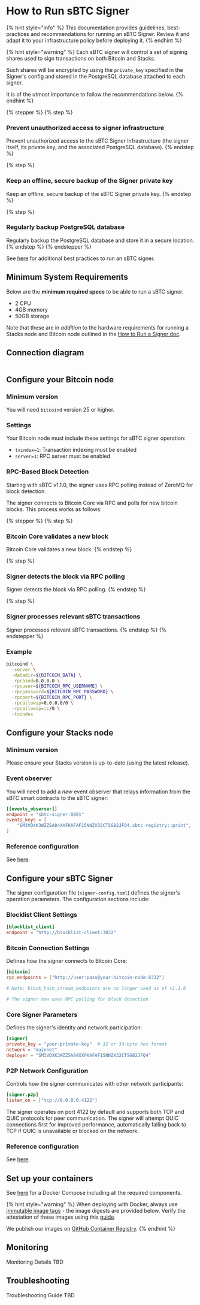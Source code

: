 # How to Run sBTC Signer

{% hint style="info" %}
This documentation provides guidelines, best-practices and recommendations for running an sBTC Signer. Review it and adapt it to your infrastructure policy before deploying it.
{% endhint %}

{% hint style="warning" %}
Each sBTC signer will control a set of signing shares used to sign transactions on both Bitcoin and Stacks.

Such shares will be encrypted by using the `private_key` specified in the Signer's config and stored in the PostgreSQL database attached to each signer.

It is of the utmost importance to follow the recommendations below.
{% endhint %}

{% stepper %}
{% step %}
### Prevent unauthorized access to signer infrastructure

Prevent unauthorized access to the sBTC Signer infrastructure (the signer itself, its private key, and the associated PostgreSQL database).
{% endstep %}

{% step %}
### Keep an offline, secure backup of the Signer private key

Keep an offline, secure backup of the sBTC Signer private key.
{% endstep %}

{% step %}
### Regularly backup PostgreSQL database

Regularly backup the PostgreSQL database and store it in a secure location.
{% endstep %}
{% endstepper %}

See [here](best-practices-for-running-an-sbtc-signer.md) for additional best practices to run an sBTC signer.

## Minimum System Requirements

Below are the **minimum required specs** to be able to run a sBTC signer.

* 2 CPU
* 4GB memory
* 50GB storage

Note that these are in _addition_ to the hardware requirements for running a Stacks node and Bitcoin node outlined in the [How to Run a Signer doc](https://app.gitbook.com/s/4cpTb2lbw0LAOuMHrvhA/run-a-signer).

## Connection diagram

<figure><img src="../.gitbook/assets/image (8).png" alt=""><figcaption></figcaption></figure>

## Configure your Bitcoin node

### Minimum version

You will need `bitcoind` version 25 or higher.

### Settings

Your Bitcoin node must include these settings for sBTC signer operation:

* `txindex=1`: Transaction indexing must be enabled
* `server=1`: RPC server must be enabled

### RPC-Based Block Detection

Starting with sBTC v1.1.0, the signer uses RPC polling instead of ZeroMQ for block detection.

The signer connects to Bitcoin Core via RPC and polls for new bitcoin blocks. This process works as follows:

{% stepper %}
{% step %}
### Bitcoin Core validates a new block

Bitcoin Core validates a new block.
{% endstep %}

{% step %}
### Signer detects the block via RPC polling

Signer detects the block via RPC polling.
{% endstep %}

{% step %}
### Signer processes relevant sBTC transactions

Signer processes relevant sBTC transactions.
{% endstep %}
{% endstepper %}

### Example

```bash
bitcoind \
  -server \
  -datadir=${BITCOIN_DATA} \
  -rpcbind=0.0.0.0 \
  -rpcuser=${BITCOIN_RPC_USERNAME} \
  -rpcpassword=${BITCOIN_RPC_PASSWORD} \
  -rpcport=${BITCOIN_RPC_PORT} \
  -rpcallowip=0.0.0.0/0 \
  -rpcallowip=::/0 \
  -txindex
```

## Configure your Stacks node

### Minimum version

Please ensure your Stacks version is up-to-date (using the latest release).

### Event observer

You will need to add a _new_ event observer that relays information from the sBTC smart contracts to the sBTC signer:

```toml
[[events_observer]]
endpoint = "sbtc-signer:8801"
events_keys = [
    "SM3VDXK3WZZSA84XXFKAFAF15NNZX32CTSG82JFQ4.sbtc-registry::print",
]
```

### Reference configuration

See [here](https://github.com/stacks-network/sbtc/blob/main/docker/mainnet/nodes/stacks/Config.toml.in).

## Configure your sBTC Signer

The signer configuration file (`signer-config.toml`) defines the signer's operation parameters. The configuration sections include:

### Blocklist Client Settings

```toml
[blocklist_client]
endpoint = "http://blocklist-client:3032"
```

### Bitcoin Connection Settings

Defines how the signer connects to Bitcoin Core:

```toml
[bitcoin]
rpc_endpoints = ["http://user:pass@your-bitcoin-node:8332"]

# Note: block_hash_stream_endpoints are no longer used as of v1.1.0

# The signer now uses RPC polling for block detection
```

### Core Signer Parameters

Defines the signer's identity and network participation:

```toml
[signer]
private_key = "your-private-key"  # 32 or 33-byte hex format
network = "mainnet"
deployer = "SM3VDXK3WZZSA84XXFKAFAF15NNZX32CTSG82JFQ4"
```

### P2P Network Configuration

Controls how the signer communicates with other network participants:

```toml
[signer.p2p]
listen_on = ["tcp://0.0.0.0:4122"]
```

The signer operates on port 4122 by default and supports both TCP and QUIC protocols for peer communication. The signer will attempt QUIC connections first for improved performance, automatically falling back to TCP if QUIC is unavailable or blocked on the network.

### Reference configuration

See [here](https://github.com/stacks-network/sbtc/blob/main/docker/mainnet/sbtc-signer/signer-config.toml.in).

## Set up your containers

See [here](https://github.com/stacks-network/sbtc/blob/main/docker/mainnet/docker-compose.yml) for a Docker Compose including all the required components.

{% hint style="warning" %}
When deploying with Docker, always use [immutable image tags](https://docs.docker.com/reference/cli/docker/image/pull/#pull-an-image-by-digest-immutable-identifier) - the image digests are provided below. Verify the attestation of these images using this [guide](https://docs.github.com/en/actions/security-for-github-actions/using-artifact-attestations/using-artifact-attestations-to-establish-provenance-for-builds#verifying-artifact-attestations-with-the-github-cli).

We publish our images on [GitHub Container Registry](https://github.com/stacks-sbtc/sbtc/pkgs/container/sbtc).
{% endhint %}

## Monitoring

Monitoring Details TBD

## Troubleshooting

Troubleshooting Guide TBD
